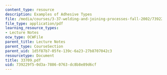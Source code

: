 ```yaml
---
content_type: resource
description: Examples of Adhesive Types
file: /media/courses/3-37-welding-and-joining-processes-fall-2002/739229f50d3a78860763dc8b8e89d6cf_33709.pdf
file_type: application/pdf
learning_resource_types:
- Lecture Notes
ocw_type: OCWFile
parent_title: Lecture Notes
parent_type: CourseSection
parent_uid: 1d5f87b7-05fe-139c-6a23-27b8707042c3
resourcetype: Document
title: 33709.pdf
uid: 739229f5-0d3a-7886-0763-dc8b8e89d6cf
---
```

